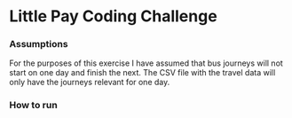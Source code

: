 # Little Pay Coding Challenge

### Assumptions

For the purposes of this exercise I have assumed that bus journeys will not start on one day and finish the next.
The CSV file with the travel data will only have the journeys relevant for one day.



### How to run


